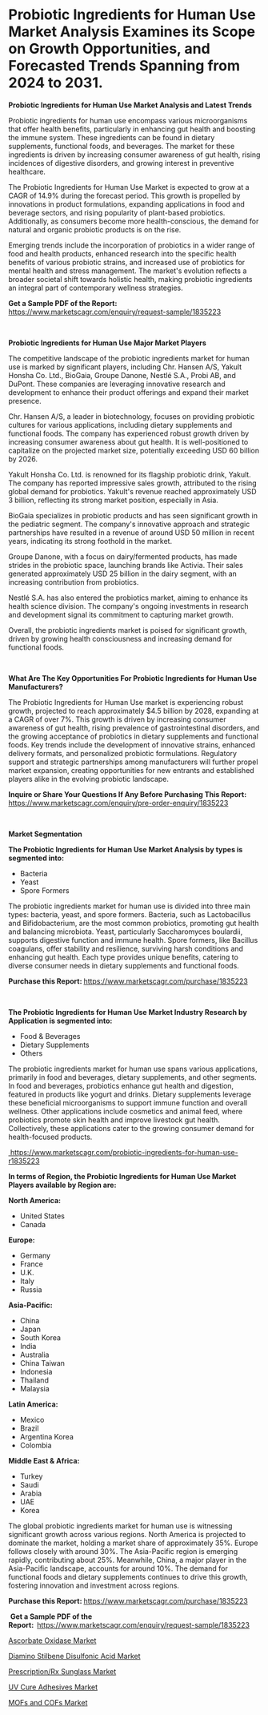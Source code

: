 <p><h1>Probiotic Ingredients for Human Use Market Analysis Examines its Scope on Growth Opportunities, and Forecasted Trends Spanning from 2024 to 2031.</h1></p><p><strong>Probiotic Ingredients for Human Use Market Analysis and Latest Trends</strong></p>
<p><p>Probiotic ingredients for human use encompass various microorganisms that offer health benefits, particularly in enhancing gut health and boosting the immune system. These ingredients can be found in dietary supplements, functional foods, and beverages. The market for these ingredients is driven by increasing consumer awareness of gut health, rising incidences of digestive disorders, and growing interest in preventive healthcare.</p><p>The Probiotic Ingredients for Human Use Market is expected to grow at a CAGR of 14.9% during the forecast period. This growth is propelled by innovations in product formulations, expanding applications in food and beverage sectors, and rising popularity of plant-based probiotics. Additionally, as consumers become more health-conscious, the demand for natural and organic probiotic products is on the rise. </p><p>Emerging trends include the incorporation of probiotics in a wider range of food and health products, enhanced research into the specific health benefits of various probiotic strains, and increased use of probiotics for mental health and stress management. The market's evolution reflects a broader societal shift towards holistic health, making probiotic ingredients an integral part of contemporary wellness strategies.</p></p>
<p><strong>Get a Sample PDF of the Report:&nbsp;</strong> <a href="https://www.marketscagr.com/enquiry/request-sample/1835223?utm_campaign=1436&utm_medium=2&utm_source=Github&utm_content=ia&utm_term=16102024&utm_id=probiotic-ingredients-for-human-use">https://www.marketscagr.com/enquiry/request-sample/1835223</a></p>
<p>&nbsp;</p>
<p><strong>Probiotic Ingredients for Human Use Major Market Players</strong></p>
<p><p>The competitive landscape of the probiotic ingredients market for human use is marked by significant players, including Chr. Hansen A/S, Yakult Honsha Co. Ltd., BioGaia, Groupe Danone, Nestlé S.A., Probi AB, and DuPont. These companies are leveraging innovative research and development to enhance their product offerings and expand their market presence.</p><p>Chr. Hansen A/S, a leader in biotechnology, focuses on providing probiotic cultures for various applications, including dietary supplements and functional foods. The company has experienced robust growth driven by increasing consumer awareness about gut health. It is well-positioned to capitalize on the projected market size, potentially exceeding USD 60 billion by 2026.</p><p>Yakult Honsha Co. Ltd. is renowned for its flagship probiotic drink, Yakult. The company has reported impressive sales growth, attributed to the rising global demand for probiotics. Yakult's revenue reached approximately USD 3 billion, reflecting its strong market position, especially in Asia.</p><p>BioGaia specializes in probiotic products and has seen significant growth in the pediatric segment. The company's innovative approach and strategic partnerships have resulted in a revenue of around USD 50 million in recent years, indicating its strong foothold in the market.</p><p>Groupe Danone, with a focus on dairy/fermented products, has made strides in the probiotic space, launching brands like Activia. Their sales generated approximately USD 25 billion in the dairy segment, with an increasing contribution from probiotics.</p><p>Nestlé S.A. has also entered the probiotics market, aiming to enhance its health science division. The company's ongoing investments in research and development signal its commitment to capturing market growth.</p><p>Overall, the probiotic ingredients market is poised for significant growth, driven by growing health consciousness and increasing demand for functional foods.</p></p>
<p>&nbsp;</p>
<p><strong>What Are The Key Opportunities For Probiotic Ingredients for Human Use Manufacturers?</strong></p>
<p><p>The Probiotic Ingredients for Human Use market is experiencing robust growth, projected to reach approximately $4.5 billion by 2028, expanding at a CAGR of over 7%. This growth is driven by increasing consumer awareness of gut health, rising prevalence of gastrointestinal disorders, and the growing acceptance of probiotics in dietary supplements and functional foods. Key trends include the development of innovative strains, enhanced delivery formats, and personalized probiotic formulations. Regulatory support and strategic partnerships among manufacturers will further propel market expansion, creating opportunities for new entrants and established players alike in the evolving probiotic landscape.</p></p>
<p><strong>Inquire or Share Your Questions If Any Before Purchasing This Report:</strong> <a href="https://www.marketscagr.com/enquiry/pre-order-enquiry/1835223?utm_campaign=1436&utm_medium=2&utm_source=Github&utm_content=ia&utm_term=16102024&utm_id=probiotic-ingredients-for-human-use">https://www.marketscagr.com/enquiry/pre-order-enquiry/1835223</a></p>
<p>&nbsp;</p>
<p><strong>Market Segmentation</strong></p>
<p><strong>The Probiotic Ingredients for Human Use Market Analysis by types is segmented into:</strong></p>
<p><ul><li>Bacteria</li><li>Yeast</li><li>Spore Formers</li></ul></p>
<p><p>The probiotic ingredients market for human use is divided into three main types: bacteria, yeast, and spore formers. Bacteria, such as Lactobacillus and Bifidobacterium, are the most common probiotics, promoting gut health and balancing microbiota. Yeast, particularly Saccharomyces boulardii, supports digestive function and immune health. Spore formers, like Bacillus coagulans, offer stability and resilience, surviving harsh conditions and enhancing gut health. Each type provides unique benefits, catering to diverse consumer needs in dietary supplements and functional foods.</p></p>
<p><strong>Purchase this Report:&nbsp;</strong><a href="https://www.marketscagr.com/purchase/1835223?utm_campaign=1436&utm_medium=2&utm_source=Github&utm_content=ia&utm_term=16102024&utm_id=probiotic-ingredients-for-human-use">https://www.marketscagr.com/purchase/1835223</a></p>
<p>&nbsp;</p>
<p><strong>The Probiotic Ingredients for Human Use Market Industry Research by Application is segmented into:</strong></p>
<p><ul><li>Food & Beverages</li><li>Dietary Supplements</li><li>Others</li></ul></p>
<p><p>The probiotic ingredients market for human use spans various applications, primarily in food and beverages, dietary supplements, and other segments. In food and beverages, probiotics enhance gut health and digestion, featured in products like yogurt and drinks. Dietary supplements leverage these beneficial microorganisms to support immune function and overall wellness. Other applications include cosmetics and animal feed, where probiotics promote skin health and improve livestock gut health. Collectively, these applications cater to the growing consumer demand for health-focused products.</p></p>
<p><a href="https://www.marketscagr.com/probiotic-ingredients-for-human-use-r1835223?utm_campaign=1436&utm_medium=2&utm_source=Github&utm_content=ia&utm_term=16102024&utm_id=probiotic-ingredients-for-human-use">&nbsp;https://www.marketscagr.com/probiotic-ingredients-for-human-use-r1835223</a></p>
<p><strong>In terms of Region, the Probiotic Ingredients for Human Use Market Players available by Region are:</strong></p>
<p>
    <p> <strong> North America: </strong>
        <ul>
            <li>United States</li>
            <li>Canada</li>
        </ul>
        </p> 
    <p> <strong> Europe: </strong>
        <ul>
            <li>Germany</li>
            <li>France</li>
            <li>U.K.</li>
            <li>Italy</li>
            <li>Russia</li>
        </ul>
        </p> 
    <p> <strong> Asia-Pacific: </strong>
        <ul>
            <li>China</li>
            <li>Japan</li>
            <li>South Korea</li>
            <li>India</li>
            <li>Australia</li>
            <li>China Taiwan</li>
            <li>Indonesia</li>
            <li>Thailand</li>
            <li>Malaysia</li>
        </ul>
        </p> 
    <p> <strong> Latin America: </strong>
        <ul>
            <li>Mexico</li>
            <li>Brazil</li>
            <li>Argentina Korea</li>
            <li>Colombia</li>
        </ul>
        </p> 
    <p> <strong> Middle East & Africa: </strong>
        <ul>
            <li>Turkey</li>
            <li>Saudi</li>
            <li>Arabia</li>
            <li>UAE</li>
            <li>Korea</li>
        </ul>
    </p>
    </p>
<p><p>The global probiotic ingredients market for human use is witnessing significant growth across various regions. North America is projected to dominate the market, holding a market share of approximately 35%. Europe follows closely with around 30%. The Asia-Pacific region is emerging rapidly, contributing about 25%. Meanwhile, China, a major player in the Asia-Pacific landscape, accounts for around 10%. The demand for functional foods and dietary supplements continues to drive this growth, fostering innovation and investment across regions.</p></p>
<p><strong>Purchase this Report: </strong><a href="https://www.marketscagr.com/purchase/1835223?utm_campaign=1436&utm_medium=2&utm_source=Github&utm_content=ia&utm_term=16102024&utm_id=probiotic-ingredients-for-human-use">https://www.marketscagr.com/purchase/1835223</a></p>
<p>&nbsp;<strong>Get a Sample PDF of the Report:&nbsp;&nbsp;</strong><a href="https://www.marketscagr.com/enquiry/request-sample/1835223?utm_campaign=1436&utm_medium=2&utm_source=Github&utm_content=ia&utm_term=16102024&utm_id=probiotic-ingredients-for-human-use">https://www.marketscagr.com/enquiry/request-sample/1835223</a></p>
<p><strong></strong></p>
<p><p><a href="https://www.linkedin.com/pulse/global-ascorbate-oxidase-market-opportunities-challenges2024-iss7f?utm_campaign=1436&utm_medium=2&utm_source=Github&utm_content=ia&utm_term=16102024&utm_id=probiotic-ingredients-for-human-use">Ascorbate Oxidase Market</a></p><p><a href="https://www.linkedin.com/pulse/diamino-stilbene-disulfonic-acid-market-research-report-exploring-4dsxf?utm_campaign=1436&utm_medium=2&utm_source=Github&utm_content=ia&utm_term=16102024&utm_id=probiotic-ingredients-for-human-use">Diamino Stilbene Disulfonic Acid Market</a></p><p><a href="https://github.com/ChiragRP21/Market-Research-Report-List-6/blob/main/prescriptionrx-sunglass-market.md?utm_campaign=1436&utm_medium=2&utm_source=Github&utm_content=ia&utm_term=16102024&utm_id=probiotic-ingredients-for-human-use">Prescription/Rx Sunglass Market</a></p><p><a href="https://www.linkedin.com/pulse/uv-cure-adhesives-market-global-insights-regional-analysis-nukwf?utm_campaign=1436&utm_medium=2&utm_source=Github&utm_content=ia&utm_term=16102024&utm_id=probiotic-ingredients-for-human-use">UV Cure Adhesives Market</a></p><p><a href="https://www.linkedin.com/pulse/trends-global-mofs-cofs-market-forecast-analysis-2024--o9kyf?utm_campaign=1436&utm_medium=2&utm_source=Github&utm_content=ia&utm_term=16102024&utm_id=probiotic-ingredients-for-human-use">MOFs and COFs Market</a></p></p>